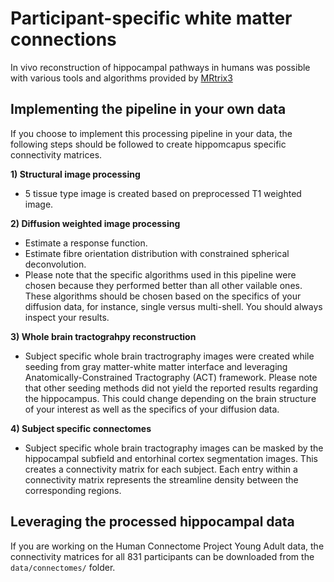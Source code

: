 # Participant-specific white matter connections
In vivo reconstruction of hippocampal pathways in humans was possible with various tools and algorithms provided by [MRtrix3](https://www.mrtrix.org/)

## Implementing the pipeline in your own data
If you choose to implement this processing pipeline in your data, the following steps should be followed to create hippomcapus specific connectivity matrices. 

**1) Structural image processing** 
* 5 tissue type image is created based on preprocessed T1 weighted image.
   
**2) Diffusion weighted image processing**
* Estimate a response function. 
* Estimate fibre orientation distribution with constrained spherical deconvolution.
* Please note that the specific algorithms used in this pipeline were chosen because they performed better than all other vailable ones. These algorithms should be chosen based on the specifics of your diffusion data, for instance, single versus multi-shell. You should always inspect your results.

**3) Whole brain tractograhpy reconstruction**
* Subject specific whole brain tractrography images were created while seeding from gray matter-white matter interface and leveraging Anatomically-Constrained Tractography (ACT) framework. Please note that other seeding methods did not yield the reported results regarding the hippocampus. This could change depending on the brain structure of your interest as well as the specifics of your diffusion data.

**4) Subject specific connectomes**
* Subject specific whole brain tractography images can be masked by the hippocampal subfield and entorhinal cortex segmentation images. This creates a connectivity matrix for each subject. Each entry within a connectivity matrix represents the streamline density between the corresponding regions.

## Leveraging the processed hippocampal data 
If you are working on the Human Connectome Project Young Adult data, the connectivity matrices for all 831 participants can be downloaded from the `data/connectomes/` folder.


